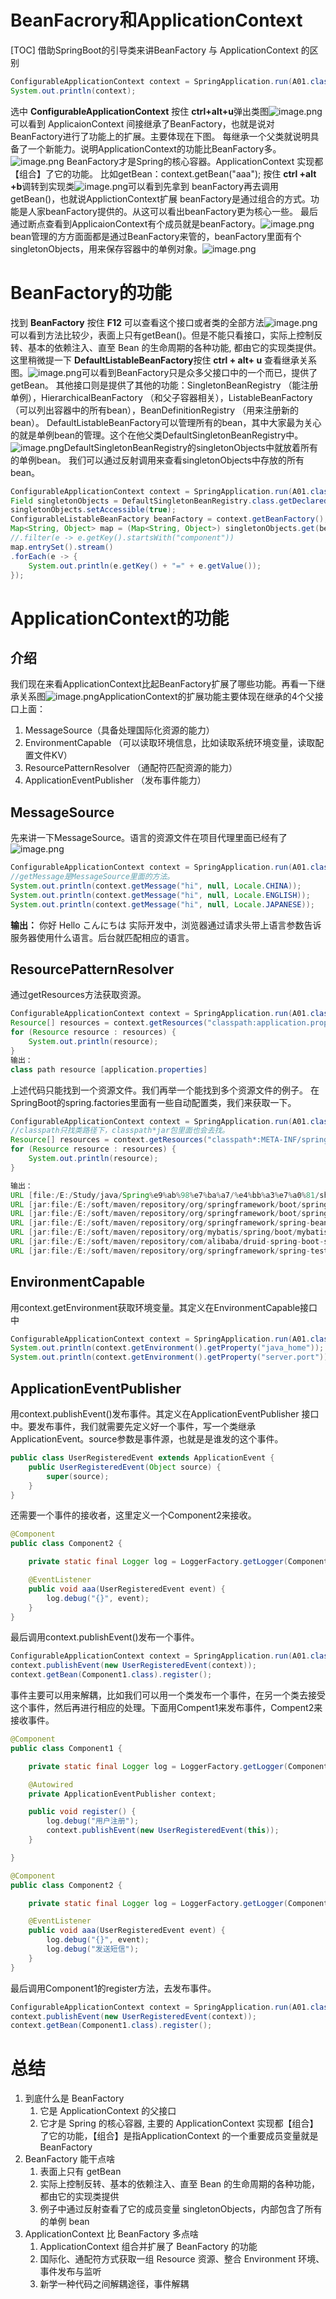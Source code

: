 # BeanFacrory和ApplicationContext
[TOC]
借助SpringBoot的引导类来讲BeanFactory 与 ApplicationContext 的区别
```java
ConfigurableApplicationContext context = SpringApplication.run(A01.class, args);
System.out.println(context);
```
选中 **ConfigurableApplicationContext** 按住 **ctrl+alt+u**弹出类图![image.png](https://cdn.nlark.com/yuque/0/2023/png/12600036/1677421068228-c3f0e0b4-313b-4704-9ebe-270f2e444c90.png#averageHue=%23c3ecc9&clientId=uc6787cfa-ff4c-4&from=paste&height=337&id=ud45bdd49&name=image.png&originHeight=506&originWidth=2246&originalType=binary&ratio=1.5&rotation=0&showTitle=false&size=45208&status=done&style=none&taskId=u2d32768b-d757-4ae0-ae25-47cbfe5224c&title=&width=1497.3333333333333#averageHue=%23c3ecc9&from=url&id=uYWev&originHeight=506&originWidth=2246&originalType=binary&ratio=1.5&rotation=0&showTitle=false&status=done&style=none&title=)可以看到 ApplicaionContext 间接继承了BeanFactory，也就是说对BeanFactory进行了功能上的扩展。主要体现在下图。 每继承一个父类就说明具备了一个新能力。说明ApplicationContext的功能比BeanFactory多。![image.png](https://cdn.nlark.com/yuque/0/2023/png/12600036/1677421789709-e04e086f-5694-44ec-b637-f6b318f42274.png#averageHue=%23c3ecc9&clientId=u53e4a65b-5f67-4&from=paste&height=335&id=u22cfdeb6&name=image.png&originHeight=502&originWidth=2256&originalType=binary&ratio=1.5&rotation=0&showTitle=false&size=42505&status=done&style=none&taskId=uf20b72ae-db94-4849-9c37-d3891deb880&title=&width=1504#averageHue=%23c3ecc9&from=url&id=J2azn&originHeight=502&originWidth=2256&originalType=binary&ratio=1.5&rotation=0&showTitle=false&status=done&style=none&title=)
BeanFactory才是Spring的核心容器。ApplicationContext 实现都【组合】了它的功能。
比如getBean：context.getBean("aaa");
按住 **ctrl +alt +b**调转到实现类![image.png](https://cdn.nlark.com/yuque/0/2023/png/12600036/1677422356944-3429e3db-38e0-44ed-9756-309d19090747.png#averageHue=%23c9eecd&clientId=u53e4a65b-5f67-4&from=paste&height=249&id=u910a13e8&name=image.png&originHeight=374&originWidth=1225&originalType=binary&ratio=1.5&rotation=0&showTitle=false&size=54889&status=done&style=none&taskId=uf6ba20eb-9834-4aa4-898e-e5c14475d63&title=&width=816.6666666666666#averageHue=%23c9eecd&from=url&id=es4q4&originHeight=374&originWidth=1225&originalType=binary&ratio=1.5&rotation=0&showTitle=false&status=done&style=none&title=)可以看到先拿到 beanFactory再去调用getBean()，也就说ApplictionContext扩展 beanFactory是通过组合的方式。功能是人家beanFactory提供的。从这可以看出beanFactory更为核心一些。
最后通过断点查看到ApplicaionContext有个成员就是beanFactory。![image.png](https://cdn.nlark.com/yuque/0/2023/png/12600036/1677426834042-9432f6a0-d257-4cb6-895a-5a7e64b4d487.png#averageHue=%23f5f0d1&clientId=u53e4a65b-5f67-4&from=paste&height=563&id=u2e620c6f&name=image.png&originHeight=845&originWidth=1817&originalType=binary&ratio=1.5&rotation=0&showTitle=false&size=162169&status=done&style=none&taskId=ud6915e88-b119-4076-9d06-aff60adf4c2&title=&width=1211.3333333333333#averageHue=%23f5f0d1&from=url&id=n4ES8&originHeight=845&originWidth=1817&originalType=binary&ratio=1.5&rotation=0&showTitle=false&status=done&style=none&title=)bean管理的方方面面都是通过BeanFactory来管的，beanFactory里面有个singletonObjects，用来保存容器中的单例对象。![image.png](https://cdn.nlark.com/yuque/0/2023/png/12600036/1677427064253-3e01af76-1b55-4841-889a-30770f84c3a8.png#averageHue=%23f9f7f5&clientId=u53e4a65b-5f67-4&from=paste&height=492&id=u1c1c20e1&name=image.png&originHeight=738&originWidth=1563&originalType=binary&ratio=1.5&rotation=0&showTitle=false&size=119089&status=done&style=none&taskId=uc69e2f64-6a16-4efc-b4a3-336a84860fa&title=&width=1042#averageHue=%23f9f7f5&from=url&id=R6tV2&originHeight=738&originWidth=1563&originalType=binary&ratio=1.5&rotation=0&showTitle=false&status=done&style=none&title=)
# BeanFactory的功能
找到 **BeanFactory** 按住 **F12** 可以查看这个接口或者类的全部方法![image.png](https://cdn.nlark.com/yuque/0/2023/png/12600036/1677920753200-eaf6a182-6e68-4f1f-83b8-7ba8dad65044.png#averageHue=%23faf9f8&clientId=u4cd225a2-c7f9-4&from=paste&height=693&id=ub9950cf6&name=image.png&originHeight=1040&originWidth=1284&originalType=binary&ratio=1.5&rotation=0&showTitle=false&size=77081&status=done&style=none&taskId=u36627490-0840-4209-8cc0-977f6b7a1d3&title=&width=856#averageHue=%23faf9f8&from=url&id=wGOzW&originHeight=1040&originWidth=1284&originalType=binary&ratio=1.5&rotation=0&showTitle=false&status=done&style=none&title=)可以看到方法比较少，表面上只有getBean()。但是不能只看接口，实际上控制反转、基本的依赖注入、直至 Bean 的生命周期的各种功能, 都由它的实现类提供。
这里稍微提一下 **DefaultListableBeanFactory**按住 **ctrl + alt+ u**  查看继承关系图。![image.png](https://cdn.nlark.com/yuque/0/2023/png/12600036/1677921312782-41c2dd8c-0dad-49e2-bf93-d31df2dca9eb.png#averageHue=%23c4ecca&clientId=u4cd225a2-c7f9-4&from=paste&height=541&id=ue8ecd68c&name=image.png&originHeight=812&originWidth=2069&originalType=binary&ratio=1.5&rotation=0&showTitle=false&size=72464&status=done&style=none&taskId=u97ababe3-38c1-4693-86e7-8686ea869a9&title=&width=1379.3333333333333#averageHue=%23c4ecca&from=url&id=s8jpY&originHeight=812&originWidth=2069&originalType=binary&ratio=1.5&rotation=0&showTitle=false&status=done&style=none&title=)可以看到BeanFactory只是众多父接口中的一个而已，提供了getBean。
其他接口则是提供了其他的功能：SingletonBeanRegistry （能注册单例），HierarchicalBeanFactory （和父子容器相关），ListableBeanFactory （可以列出容器中的所有bean），BeanDefinitionRegistry （用来注册新的bean）。
DefaultListableBeanFactory可以管理所有的bean，其中大家最为关心的就是单例bean的管理。这个在他父类DefaultSingletonBeanRegistry中。![image.png](https://cdn.nlark.com/yuque/0/2023/png/12600036/1677921979660-95c643b7-5775-4436-a966-23206d72564d.png#averageHue=%23c6edcc&clientId=u4cd225a2-c7f9-4&from=paste&height=665&id=ud1cd224d&name=image.png&originHeight=997&originWidth=1648&originalType=binary&ratio=1.5&rotation=0&showTitle=false&size=136881&status=done&style=none&taskId=u709e9663-3a28-4f0a-a9ea-db1081179dd&title=&width=1098.6666666666667#averageHue=%23c6edcc&from=url&id=r4pPQ&originHeight=997&originWidth=1648&originalType=binary&ratio=1.5&rotation=0&showTitle=false&status=done&style=none&title=)DefaultSingletonBeanRegistry的singletonObjects中就放着所有的单例bean。
我们可以通过反射调用来查看singletonObjects中存放的所有bean。
```java
ConfigurableApplicationContext context = SpringApplication.run(A01.class, args);
Field singletonObjects = DefaultSingletonBeanRegistry.class.getDeclaredField("singletonObjects");
singletonObjects.setAccessible(true);
ConfigurableListableBeanFactory beanFactory = context.getBeanFactory();
Map<String, Object> map = (Map<String, Object>) singletonObjects.get(beanFactory);
//.filter(e -> e.getKey().startsWith("component"))
map.entrySet().stream()
.forEach(e -> {
    System.out.println(e.getKey() + "=" + e.getValue());
});
```
# ApplicationContext的功能
## 介绍
我们现在来看ApplicationContext比起BeanFactory扩展了哪些功能。再看一下继承关系图![image.png](https://cdn.nlark.com/yuque/0/2023/png/12600036/1677922790259-2ba9566b-16a1-44db-aa87-45faaaa443a2.png#averageHue=%23c4ecc9&clientId=u4cd225a2-c7f9-4&from=paste&height=365&id=uff480b6b&name=image.png&originHeight=547&originWidth=2058&originalType=binary&ratio=1.5&rotation=0&showTitle=false&size=41818&status=done&style=none&taskId=u22ef773e-97b0-4d31-9fe3-0ca2b67b96c&title=&width=1372#averageHue=%23c4ecc9&from=url&id=qozsg&originHeight=547&originWidth=2058&originalType=binary&ratio=1.5&rotation=0&showTitle=false&status=done&style=none&title=)ApplicationContext的扩展功能主要体现在继承的4个父接口上面：

1. MessageSource（具备处理国际化资源的能力）
2. EnvironmentCapable （可以读取环境信息，比如读取系统环境变量，读取配置文件KV）
3. ResourcePatternResolver （通配符匹配资源的能力）
4. ApplicationEventPublisher （发布事件能力）
## MessageSource
先来讲一下MessageSource。语言的资源文件在项目代理里面已经有了 ![image.png](https://cdn.nlark.com/yuque/0/2023/png/12600036/1677923691261-d8d5ac07-8492-4481-aed2-7e72bec9c5e4.png#averageHue=%23f9f8f7&clientId=u4cd225a2-c7f9-4&from=paste&height=493&id=ua3c55449&name=image.png&originHeight=739&originWidth=555&originalType=binary&ratio=1.5&rotation=0&showTitle=false&size=34311&status=done&style=none&taskId=u47d2e037-c8c8-4a79-98cf-a180bf44376&title=&width=370#averageHue=%23f9f8f7&from=url&id=tqIvK&originHeight=739&originWidth=555&originalType=binary&ratio=1.5&rotation=0&showTitle=false&status=done&style=none&title=)
```java
ConfigurableApplicationContext context = SpringApplication.run(A01.class, args);
//getMessage是MessageSource里面的方法。
System.out.println(context.getMessage("hi", null, Locale.CHINA));
System.out.println(context.getMessage("hi", null, Locale.ENGLISH));
System.out.println(context.getMessage("hi", null, Locale.JAPANESE));
```
**输出：** 你好  Hello  こんにちは
实际开发中，浏览器通过请求头带上语言参数告诉服务器使用什么语言。后台就匹配相应的语言。
## ResourcePatternResolver
通过getResources方法获取资源。
```java
ConfigurableApplicationContext context = SpringApplication.run(A01.class, args);
Resource[] resources = context.getResources("classpath:application.properties");
for (Resource resource : resources) {
    System.out.println(resource);
}
输出：
class path resource [application.properties]
```
上述代码只能找到一个资源文件。我们再举一个能找到多个资源文件的例子。
在SpringBoot的spring.factories里面有一些自动配置类，我们来获取一下。
```java
ConfigurableApplicationContext context = SpringApplication.run(A01.class, args);
//classpath只找类路径下，classpath*jar包里面也会去找。
Resource[] resources = context.getResources("classpath*:META-INF/spring.factories");
for (Resource resource : resources) {
    System.out.println(resource);
}

输出：
URL [file:/E:/Study/java/Spring%e9%ab%98%e7%ba%a7/%e4%bb%a3%e7%a0%81/show/target/classes/META-INF/spring.factories]
URL [jar:file:/E:/soft/maven/repository/org/springframework/boot/spring-boot/2.5.5/spring-boot-2.5.5.jar!/META-INF/spring.factories]
URL [jar:file:/E:/soft/maven/repository/org/springframework/boot/spring-boot-autoconfigure/2.5.5/spring-boot-autoconfigure-2.5.5.jar!/META-INF/spring.factories]
URL [jar:file:/E:/soft/maven/repository/org/springframework/spring-beans/5.3.10/spring-beans-5.3.10.jar!/META-INF/spring.factories]
URL [jar:file:/E:/soft/maven/repository/org/mybatis/spring/boot/mybatis-spring-boot-autoconfigure/2.2.0/mybatis-spring-boot-autoconfigure-2.2.0.jar!/META-INF/spring.factories]
URL [jar:file:/E:/soft/maven/repository/com/alibaba/druid-spring-boot-starter/1.2.8/druid-spring-boot-starter-1.2.8.jar!/META-INF/spring.factories]
URL [jar:file:/E:/soft/maven/repository/org/springframework/spring-test/5.3.10/spring-test-5.3.10.jar!/META-INF/spring.factories]
```
## EnvironmentCapable
用context.getEnvironment获取环境变量。其定义在EnvironmentCapable接口中
```java
ConfigurableApplicationContext context = SpringApplication.run(A01.class, args);
System.out.println(context.getEnvironment().getProperty("java_home"));
System.out.println(context.getEnvironment().getProperty("server.port"));
```
## ApplicationEventPublisher 
用context.publishEvent()发布事件。其定义在ApplicationEventPublisher 接口中。要发布事件，我们就需要先定义好一个事件，写一个类继承ApplicationEvent。source参数是事件源，也就是是谁发的这个事件。
```java
public class UserRegisteredEvent extends ApplicationEvent {
    public UserRegisteredEvent(Object source) {
        super(source);
    }
}
```
还需要一个事件的接收者，这里定义一个Component2来接收。
```java
@Component
public class Component2 {

    private static final Logger log = LoggerFactory.getLogger(Component2.class);

    @EventListener
    public void aaa(UserRegisteredEvent event) {
        log.debug("{}", event);
    }
}
```
最后调用context.publishEvent()发布一个事件。
```java
ConfigurableApplicationContext context = SpringApplication.run(A01.class, args);
context.publishEvent(new UserRegisteredEvent(context));
context.getBean(Component1.class).register();
```
事件主要可以用来解耦，比如我们可以用一个类发布一个事件，在另一个类去接受这个事件，然后再进行相应的处理。下面用Compent1来发布事件，Compent2来接收事件。
```java
@Component
public class Component1 {

    private static final Logger log = LoggerFactory.getLogger(Component1.class);

    @Autowired
    private ApplicationEventPublisher context;

    public void register() {
        log.debug("用户注册");
        context.publishEvent(new UserRegisteredEvent(this));
    }

}
```
```java
@Component
public class Component2 {

    private static final Logger log = LoggerFactory.getLogger(Component2.class);

    @EventListener
    public void aaa(UserRegisteredEvent event) {
        log.debug("{}", event);
        log.debug("发送短信");
    }
}
```
最后调用Component1的register方法，去发布事件。
```java
ConfigurableApplicationContext context = SpringApplication.run(A01.class, args);
context.publishEvent(new UserRegisteredEvent(context));
context.getBean(Component1.class).register();
```
# 总结

1. 到底什么是 BeanFactory 
   1. 它是 ApplicationContext 的父接口
   2. 它才是 Spring 的核心容器, 主要的 ApplicationContext 实现都【组合】了它的功能，【组合】是指ApplicationContext 的一个重要成员变量就是 BeanFactory
2. BeanFactory 能干点啥 
   1. 表面上只有 getBean
   2. 实际上控制反转、基本的依赖注入、直至 Bean 的生命周期的各种功能，都由它的实现类提供
   3. 例子中通过反射查看了它的成员变量 singletonObjects，内部包含了所有的单例 bean
3. ApplicationContext 比 BeanFactory 多点啥 
   1. ApplicationContext 组合并扩展了 BeanFactory 的功能
   2. 国际化、通配符方式获取一组 Resource 资源、整合 Environment 环境、事件发布与监听
   3. 新学一种代码之间解耦途径，事件解耦
